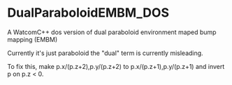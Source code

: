 # DualParaboloidEMBM_DOS
A WatcomC++ dos version of dual paraboloid environment maped bump mapping (EMBM)

Currently it's just paraboloid the "dual" term is currently misleading.

To fix this, make p.x/(p.z+2),p.y/(p.z+2) to p.x/(p.z+1),p.y/(p.z+1) and invert p on p.z < 0.
